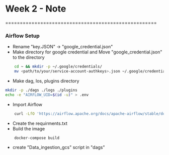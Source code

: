 # Week 2 - Note
====================================================

### Airflow Setup
- Rename "key.JSON" -> "google_credential.json"
- Make directory for google credential and Move "google_credential.json" to the directory
``` bash
    cd ~ && mkdir -p ~/.google/credentials/
    mv <path/to/your/service-account-authkeys>.json ~/.google/credentials/google_credentials.json
```
- Make dag, los, plugins directory
``` bash
mkdir -p ./dags ./logs ./plugins
echo -e "AIRFLOW_UID=$(id -u)" > .env
```
- Import Airflow 
``` bash
    curl -LfO 'https://airflow.apache.org/docs/apache-airflow/stable/docker-compose.yaml'
```
- Create the requirments.txt
- Build the image
``` bash
    docker-compose build
```
- create "Data_ingestion_gcs" script in "dags"
